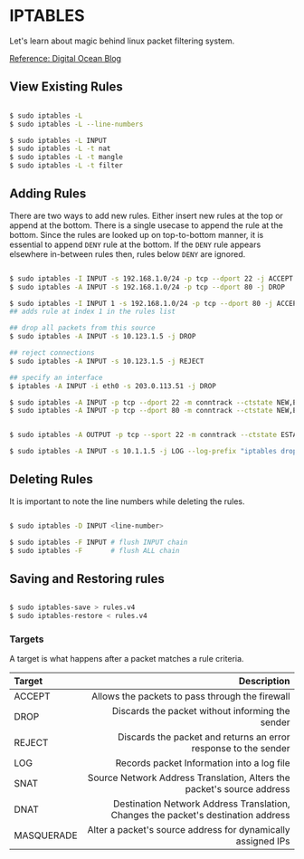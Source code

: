 # IPTABLES
Let's learn about magic behind linux packet filtering system.

[Reference: Digital Ocean Blog](https://www.digitalocean.com/community/tutorials/iptables-essentials-common-firewall-rules-and-commands)

## View Existing Rules
```bash

$ sudo iptables -L
$ sudo iptables -L --line-numbers

$ sudo iptables -L INPUT
$ sudo iptables -L -t nat
$ sudo iptables -L -t mangle
$ sudo iptables -L -t filter

```

## Adding Rules
There are two ways to add new rules. Either insert new rules at the top or append at the bottom. There is a single usecase to append the rule
at the bottom. Since the rules are looked up on top-to-bottom manner, it is essential to append `DENY` rule at the bottom. If the `DENY` rule appears elsewhere in-between rules then, rules below `DENY` are ignored.

```bash

$ sudo iptables -I INPUT -s 192.168.1.0/24 -p tcp --dport 22 -j ACCEPT
$ sudo iptables -A INPUT -s 192.168.1.0/24 -p tcp --dport 80 -j DROP

$ sudo iptables -I INPUT 1 -s 192.168.1.0/24 -p tcp --dport 80 -j ACCEPT
## adds rule at index 1 in the rules list

## drop all packets from this source
$ sudo iptables -A INPUT -s 10.123.1.5 -j DROP

## reject connections
$ sudo iptables -A INPUT -s 10.123.1.5 -j REJECT

## specify an interface
$ iptables -A INPUT -i eth0 -s 203.0.113.51 -j DROP

$ sudo iptables -A INPUT -p tcp --dport 22 -m conntrack --ctstate NEW,ESTABLISHED -j ACCEPT
$ sudo iptables -A INPUT -p tcp --dport 80 -m conntrack --ctstate NEW,ESTABLISHED -j DROP


$ sudo iptables -A OUTPUT -p tcp --sport 22 -m conntrack --ctstate ESTABLISHED -j ACCEPT

$ sudo iptables -A INPUT -s 10.1.1.5 -j LOG --log-prefix "iptables dropped packet"


```

## Deleting Rules
It is important to note the line numbers while deleting the rules.

```bash

$ sudo iptables -D INPUT <line-number>

$ sudo iptables -F INPUT # flush INPUT chain
$ sudo iptables -F       # flush ALL chain

```

## Saving and Restoring rules

```bash

$ sudo iptables-save > rules.v4
$ sudo iptables-restore < rules.v4

```

### Targets
A target is what happens after a packet matches a rule criteria.

| Target     | Description       |
|:-----------|------------------:|
| ACCEPT     | Allows the packets to pass through the firewall |
| DROP       | Discards the packet without informing the sender |
| REJECT     | Discards the packet and returns an error response to the sender |
| LOG        | Records packet Information into a log file |
| SNAT       | Source Network Address Translation, Alters the packet's source address |
| DNAT       | Destination Network Address Translation, Changes the packet's destination address |
| MASQUERADE | Alter a packet's source address for dynamically assigned IPs |
